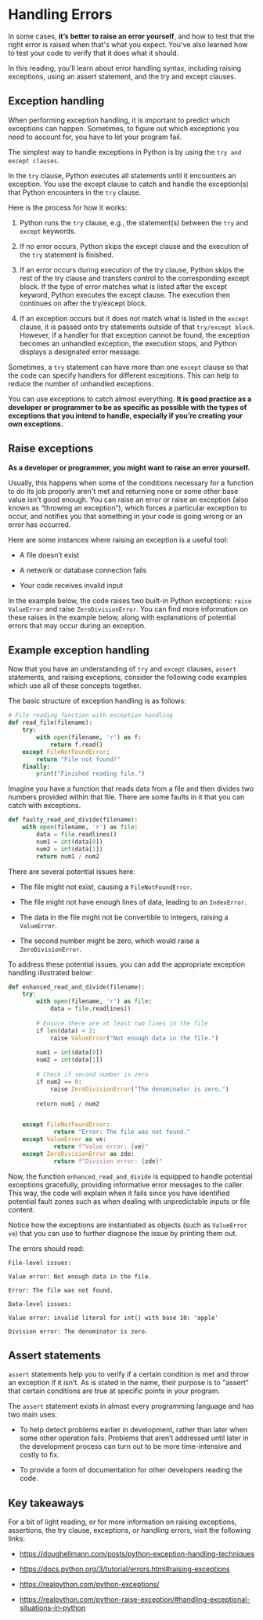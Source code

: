 # Handling Errors

In some cases, **it’s better to raise an error yourself**, and how to test that the right error is raised when that's what you expect. You’ve also learned how to test your code to verify that it does what it should. 

In this reading, you’ll learn about error handling syntax, including raising exceptions, using an assert statement, and the try and except clauses. 

## Exception handling

When performing exception handling, it is important to predict which exceptions can happen. Sometimes, to figure out which exceptions you need to account for, you have to let your program fail.

The simplest way to handle exceptions in Python is by using the `try and except clauses`. 

In the `try` clause, Python executes all statements until it encounters an exception. You use the except clause to catch and handle the exception(s) that Python encounters in the `try` clause.

Here is the process for how it works: 

1. Python runs the `try` clause, e.g., the statement(s) between the `try` and `except` keywords.

2. If no error occurs, Python skips the except clause and the execution of the `try` statement is finished.

3. If an error occurs during execution of the try clause, Python skips the rest of the try clause and transfers control to the corresponding except block. If the type of error matches what is listed after the except keyword, Python executes the except clause. The execution then continues on after the try/except block.

4. If an exception occurs but it does not match what is listed in the `except` clause, it is passed onto try statements outside of that `try/except block`. However, if a handler for that exception cannot be found, the exception becomes an unhandled exception, the execution stops, and Python displays a designated error message. 

Sometimes, a `try` statement can have more than one `except` clause so that the code can specify handlers for different exceptions. This can help to reduce the number of unhandled exceptions.

You can use exceptions to catch almost everything. **It is good practice as a developer or programmer to be as specific as possible with the types of exceptions that you intend to handle, especially if you’re creating your own exceptions.**

## Raise exceptions
**As a developer or programmer, you might want to raise an error yourself.** 

Usually, this happens when some of the conditions necessary for a function to do its job properly aren't met and returning none or some other base value isn't good enough. You can raise an error or raise an exception (also known as “throwing an exception”), which forces a particular exception to occur, and notifies you that something in your code is going wrong or an error has occurred. 

Here are some instances where raising an exception is a useful tool:

- A file doesn’t exist

- A network or database connection fails

- Your code receives invalid input

In the example below, the code raises two built-in Python exceptions:  `raise ValueError` and raise `ZeroDivisionError`. You can find more information on these raises in the example below, along with explanations of potential errors that may occur during an exception.

## Example exception handling
Now that you have an understanding of `try` and `except` clauses, `assert` statements, and raising exceptions, consider the following code examples which use all of these concepts together.

The basic structure of exception handling is as follows: 

```python	
# File reading function with exception handling
def read_file(filename):
	try:
		with open(filename, 'r') as f:
			return f.read()
	except FileNotFoundError:
		return "File not found!"
	finally:
		print("Finished reading file.")
```

Imagine you have a function that reads data from a file and then divides two numbers provided within that file. There are some faults in it that you can catch with exceptions.

```python
def faulty_read_and_divide(filename):
	with open(filename, 'r') as file:
		data = file.readlines()
		num1 = int(data[0])
		num2 = int(data[1])
		return num1 / num2
```

There are several potential issues here:

- The file might not exist, causing a `FileNotFoundError`.

- The file might not have enough lines of data, leading to an `IndexError`.

- The data in the file might not be convertible to integers, raising a `ValueError`.

- The second number might be zero, which would raise a `ZeroDivisionError`.

To address these potential issues, you can add the appropriate exception handling illustrated below:

```python	
def enhanced_read_and_divide(filename):
	try:
		with open(filename, 'r') as file:
			data = file.readlines()
       	 
        # Ensure there are at least two lines in the file
        if len(data) < 2:
            raise ValueError("Not enough data in the file.")
       	 
        num1 = int(data[0])
        num2 = int(data[1])
       	 
        # Check if second number is zero
        if num2 == 0:
            raise ZeroDivisionError("The denominator is zero.")
       	 
        return num1 / num2


	except FileNotFoundError:
    	     return "Error: The file was not found."
	except ValueError as ve:
    	     return f"Value error: {ve}"
	except ZeroDivisionError as zde:
    	     return f"Division error: {zde}"
```
Now, the function `enhanced_read_and_divide` is equipped to handle potential exceptions gracefully, providing informative error messages to the caller. This way, the code will explain when it fails since you have identified potential fault zones such as when dealing with unpredictable inputs or file content.

Notice how the exceptions are instantiated as objects (such as `ValueError ve`) that you can use to further diagnose the issue by printing them out.

The errors should read:

```	
File-level issues:

Value error: Not enough data in the file.

Error: The file was not found.

Data-level issues:

Value error: invalid literal for int() with base 10: 'apple'

Division error: The denominator is zero.
```	

## Assert statements

`assert` statements help you to verify if a certain condition is met and throw an exception if it isn’t. As is stated in the name, their purpose is to "assert" that certain conditions are true at specific points in your program. 

The `assert` statement exists in almost every programming language and has two main uses:

- To help detect problems earlier in development, rather than later when some other operation fails. Problems that aren’t addressed until later in the development process can turn out to be more time-intensive and costly to fix.

- To provide a form of documentation for other developers reading the code.

## Key takeaways
For a bit of light reading, or for more information on raising exceptions, assertions, the try clause, exceptions, or handling errors, visit the following links:

- https://doughellmann.com/posts/python-exception-handling-techniques

- https://docs.python.org/3/tutorial/errors.html#raising-exceptions
 

- https://realpython.com/python-exceptions/

- https://realpython.com/python-raise-exception/#handling-exceptional-situations-in-python